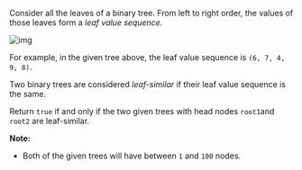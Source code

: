 Consider all the leaves of a binary tree.  From left to right order, the values of those leaves form a *leaf value sequence.*

![img](https://s3-lc-upload.s3.amazonaws.com/uploads/2018/07/16/tree.png)

For example, in the given tree above, the leaf value sequence is `(6, 7, 4, 9, 8)`.

Two binary trees are considered *leaf-similar* if their leaf value sequence is the same.

Return `true` if and only if the two given trees with head nodes `root1`and `root2` are leaf-similar.

 

**Note:**

- Both of the given trees will have between `1` and `100` nodes.